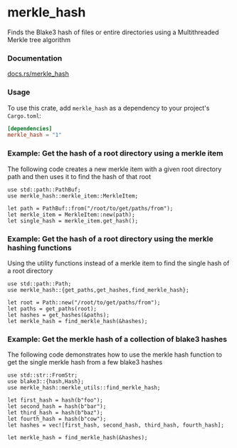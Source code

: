 # merkle_hash
Finds the Blake3 hash of files or entire directories using a Multithreaded Merkle tree algorithm

### Documentation

[docs.rs/merkle_hash](https://docs.rs/merkle_hash/)

### Usage

To use this crate, add `merkle_hash` as a dependency to your project's
`Cargo.toml`:

```toml
[dependencies]
merkle_hash = "1"
```

### Example: Get the hash of a root directory using a merkle item

The following code creates a new merkle item with a given root directory path and then uses it to find the hash of that root

```rust,no_run
use std::path::PathBuf;
use merkle_hash::merkle_item::MerkleItem;

let path = PathBuf::from("/root/to/get/paths/from");
let merkle_item = MerkleItem::new(path);
let single_hash = merkle_item.get_hash();
```

### Example: Get the hash of a root directory using the merkle hashing functions

Using the utility functions instead of a merkle item to find the single hash of a root directory

```rust,no_run
use std::path::Path;
use merkle_hash::{get_paths,get_hashes,find_merkle_hash};

let root = Path::new("/root/to/get/paths/from");
let paths = get_paths(root);
let hashes = get_hashes(&paths);
let merkle_hash = find_merkle_hash(&hashes);
```


### Example: Get the merkle hash of a collection of blake3 hashes

The following code demonstrates how to use the merkle hash function to get the single merkle hash from a few blake3 hashes

```rust,no_run
use std::str::FromStr;
use blake3::{hash,Hash};
use merkle_hash::merkle_utils::find_merkle_hash;

let first_hash = hash(b"foo");
let second_hash = hash(b"bar");
let third_hash = hash(b"baz");
let fourth_hash = hash(b"cow");
let hashes = vec![first_hash, second_hash, third_hash, fourth_hash];

let merkle_hash = find_merkle_hash(&hashes);
```
